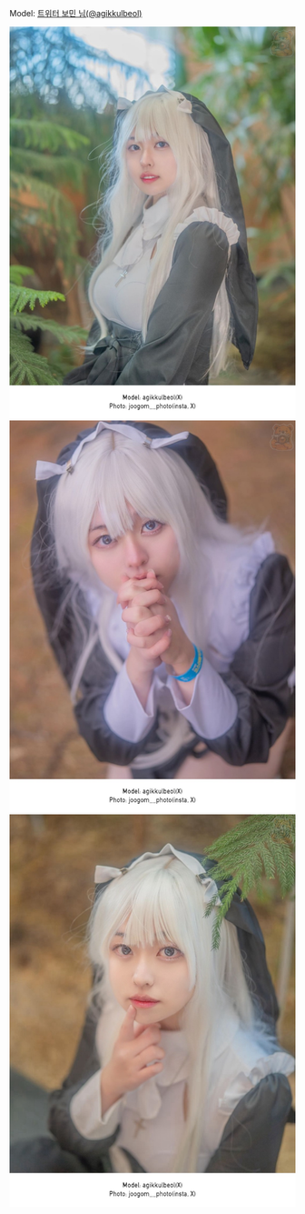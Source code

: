 ﻿---
dddd: 2023.12.16 서코
nickname: 보민
sns_type: x
sns_id: agikkulbeol
---

Model: <a href="https://x.com/agikkulbeol" target="_blank">트위터 보민 님(@agikkulbeol)</a>

![IMG8394.jpeg](/assets/img/2023/12-16/IMG8394.jpeg)
![IMG8396.jpeg](/assets/img/2023/12-16/IMG8396.jpeg)
![IMG8398.jpeg](/assets/img/2023/12-16/IMG8398.jpeg)